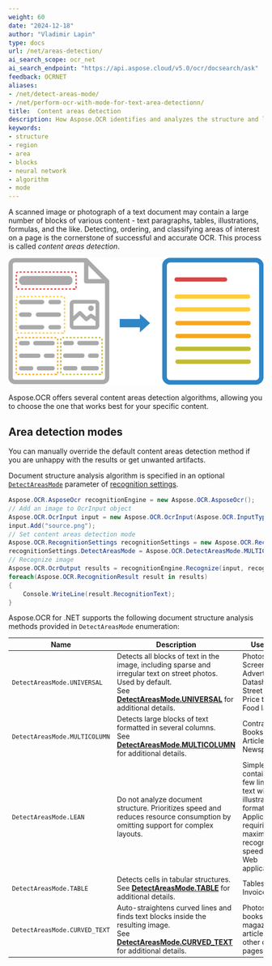 ```yaml
---
weight: 60
date: "2024-12-18"
author: "Vladimir Lapin"
type: docs
url: /net/areas-detection/
ai_search_scope: ocr_net
ai_search_endpoint: "https://api.aspose.cloud/v5.0/ocr/docsearch/ask"
feedback: OCRNET
aliases:
- /net/detect-areas-mode/
- /net/perform-ocr-with-mode-for-text-area-detectionn/
title:  Content areas detection
description: How Aspose.OCR identifies and analyzes the structure and layout of the image during recognition.
keywords:
- structure
- region
- area
- blocks
- neural network
- algorithm
- mode
---
```


A scanned image or photograph of a text document may contain a large number of blocks of various content - text paragraphs, tables, illustrations, formulas, and the like. Detecting, ordering, and classifying areas of interest on a page is the cornerstone of successful and accurate OCR. This process is called _content areas detection_.

![Document structure analysis and recognition](structure-analysis.png)

Aspose.OCR offers several content areas detection algorithms, allowing you to choose the one that works best for your specific content.

## Area detection modes

You can manually override the default content areas detection method if you are unhappy with the results or get unwanted artifacts.

Document structure analysis algorithm is specified in an optional [`DetectAreasMode`](https://reference.aspose.com/ocr/net/aspose.ocr/recognitionsettings/detectareasmode/) parameter of [recognition settings](https://reference.aspose.com/ocr/net/aspose.ocr/recognitionsettings/).

```csharp
Aspose.OCR.AsposeOcr recognitionEngine = new Aspose.OCR.AsposeOcr();
// Add an image to OcrInput object
Aspose.OCR.OcrInput input = new Aspose.OCR.OcrInput(Aspose.OCR.InputType.SingleImage);
input.Add("source.png");
// Set content areas detection mode
Aspose.OCR.RecognitionSettings recognitionSettings = new Aspose.OCR.RecognitionSettings();
recognitionSettings.DetectAreasMode = Aspose.OCR.DetectAreasMode.MULTICOLUMN;
// Recognize image
Aspose.OCR.OcrOutput results = recognitionEngine.Recognize(input, recognitionSettings);
foreach(Aspose.OCR.RecognitionResult result in results)
{
	Console.WriteLine(result.RecognitionText);
}
```

Aspose.OCR for .NET supports the following document structure analysis methods provided in `DetectAreasMode` enumeration:

Name              | Description | Use cases
----------------- | ----------- | ---------
`DetectAreasMode.UNIVERSAL` | Detects all blocks of text in the image, including sparse and irregular text on street photos. Used by default.<br />See [**DetectAreasMode.UNIVERSAL**](/ocr/net/areas-detection/universal/) for additional details. | Photos<br />Screenshots<br />Advertisements<br />Datasheets<br />Street photos<br />Price tags<br />Food labels
`DetectAreasMode.MULTICOLUMN` | Detects large blocks of text formatted in several columns.<br />See [**DetectAreasMode.MULTICOLUMN**](/ocr/net/areas-detection/multicolumn/) for additional details. | Contracts<br />Books<br />Articles<br />Newspapers
`DetectAreasMode.LEAN` | Do not analyze document structure. Prioritizes speed and reduces resource consumption by omitting support for complex layouts. | Simple images containing a few lines of text without illustrations or formatting.<br />Applications requiring maximum recognition speed<br />Web applications
`DetectAreasMode.TABLE` | Detects cells in tabular structures.<br />See [**DetectAreasMode.TABLE**](/ocr/net/areas-detection/table/) for additional details. | Tables<br />Invoices
`DetectAreasMode.CURVED_TEXT` | Auto-straightens curved lines and finds text blocks inside the resulting image.<br />See [**DetectAreasMode.CURVED_TEXT**](/ocr/net/areas-detection/curved_text/) for additional details. | Photos of books, magazine articles, and other curved pages.
